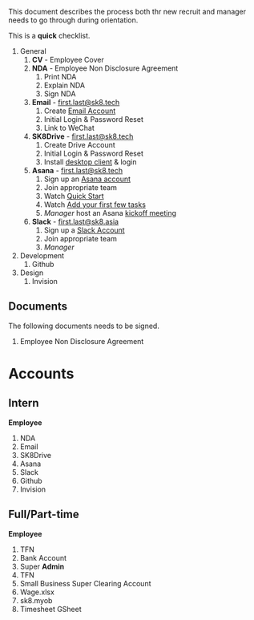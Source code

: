 This document describes the process both thr new recruit and manager needs to go through during orientation.

This is a **quick** checklist.

1. General
    1. **CV** - Employee Cover
    1. **NDA** - Employee Non Disclosure Agreement
        1. Print NDA
        1. Explain NDA
        1. Sign NDA
    1. **Email** - first.last@sk8.tech
        1. Create [Email Account](https://qiye.aliyun.com/alimail/)
        1. Initial Login & Password Reset
        1. Link to WeChat
    1. **SK8Drive** - first.last@sk8.tech
        1. Create Drive Account
        1. Initial Login & Password Reset
        1. Install [desktop client](https://owncloud.org/install/#desktop) & login
    1. **Asana** - first.last@sk8.tech
        1. Sign up an [Asana account](https://asana.com/)
        1. Join appropriate team
        1. Watch [Quick Start](https://asana.com/guide/get-started/begin/quick-start)
        1. Watch [Add your first few tasks](https://asana.com/guide/get-started/begin/adding-assigning-tasks)
        1. *Manager* host an Asana [kickoff meeting](https://asana.com/guide/team/onboard/asana-kickoff)
    1. **Slack** - first.last@sk8.asia
        1. Sign up a [Slack Account](https://sk8tech.slack.com/)
        1. Join appropriate team
        1. *Manager* 
1. Development
    1. Github
1. Design
    1. Invision

## Documents

The following documents needs to be signed.

1. Employee Non Disclosure Agreement

# Accounts

## Intern

**Employee**
1. NDA
1. Email
1. SK8Drive
1. Asana
1. Slack
1. Github
1. Invision

## Full/Part-time

**Employee**
1. TFN
1. Bank Account
1. Super
**Admin**
1. TFN
1. Small Business Super Clearing Account
1. Wage.xlsx
1. sk8.myob
1. Timesheet GSheet